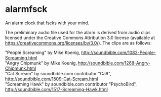 # alarmfsck
An alarm clock that fscks with your mind.

The preliminary audio file used for the alarm is derived from audio clips licensed under the Creative Commons Attribution 3.0 license (available at https://creativecommons.org/licenses/by/3.0/). The clips are as follows:

"People Screaming" by Mike Koenig, http://soundbible.com/1082-People-Screaming.html  
"Angry Chipmunk" by Mike Koenig, http://soundbible.com/1268-Angry-Chipmunk.html  
"Cat Scream" by soundbible.com contributor "Ca9", http://soundbible.com/1509-Cat-Scream.html  
"Screaming Hawk" by soundbible.com contributor "PsychoBird", http://soundbible.com/1517-Screaming-Hawk.html  
